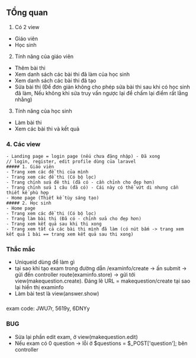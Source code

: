 ## TỔng quan
1. Có 2 view 
- Giáo viên
- Học sinh
2. Tính năng của giáo viên
- Thêm bài thi 
- Xem danh sách các bài thi đã làm của học sinh
- Xem danh sách các bài thi đã tạo
- Sửa bài thi (Để đơn giản không cho phép sửa bài thi sau khi có học sinh đã làm, Nếu không khi sửa truy vấn ngược lại để chấm lại điểm rất lằng nhằng)
3. Tính năng của học sinh
- Làm bài thi
- Xem các bài thi và kết quả
### 4. Các view
    - Landing page = login page (nếu chưa đăng nhập) - Đã xong
    // login, register, edit profile dùng của laravel 
    ##### 1. Giáo viên
    - Trang xem các đề thi của mình
    - Trang xem các đề thi (Có bộ lọc)
    - Trang chỉnh sửa đê thi (đã có - cần chỉnh cho đẹp hơn)
    - Trang chỉnh sửa 1 câu (đã có) - Cái này có thể vứt di nhưng cần thiết kế phù hợp
    - Home page (Thiết kế tùy sáng tạo)
    ##### 2. Học sinh
    - Home page
    - Trang xem các đề thi (Có bộ lọc)
    - Trang làm bài thi (Đã có - chỉnh sửa cho đẹp hơn)
    - Trang xem kết quả sau khi thi xong
    - Trang xem tất cả các bài thi mình đã làm (có nút bấm -> trang xem kết quả 1 bài == trang xem kết quả sau thi xong)

### Thắc mắc
- Uniqueid dùng để làm gì 
- tại sao khi tạo exam trong đường dẫn /examinfo/create -> ấn submit -> gửi đến controller route(examinfo.store) -> gửi tới view(makequestion.create). Đáng lẽ URL = makequestion/create tại sao lại hiển thị examinfo 
- Làm bài test là view(answer.show) 
### 
exam code: JWU7r, 5619y, 6DNYy
### BUG 
- Sửa lại phần edit exam, ở view(makequestion.edit)
- Nếu exam có 0 question -> lỗi ở $questions = $_POST['question']; bên controller 
